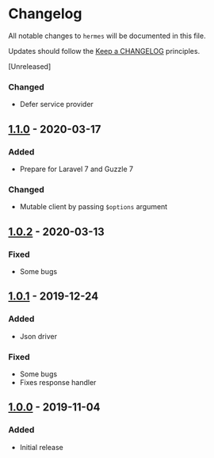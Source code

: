 # Changelog

All notable changes to `hermes` will be documented in this file.

Updates should follow the [Keep a CHANGELOG](http://keepachangelog.com/) principles.

<!-- ## [Unreleased]

### Added

### Changed

### Deprecated

### Removed

### Fixed -->

[Unreleased]

### Changed
- Defer service provider

## [1.1.0](https://github.com/jenky/hermes/compare/1.0.2...1.1.0) - 2020-03-17

### Added
- Prepare for Laravel 7 and Guzzle 7

### Changed
- Mutable client by passing `$options` argument

## [1.0.2](https://github.com/jenky/hermes/compare/1.0.1...1.0.2) - 2020-03-13

### Fixed
- Some bugs

## [1.0.1](https://github.com/jenky/hermes/compare/1.0.0...1.0.1) - 2019-12-24

### Added
- Json driver

### Fixed
- Some bugs
- Fixes response handler

## [1.0.0](https://github.com/jenky/hermes/tree/1.0.1) - 2019-11-04

### Added
- Initial release
